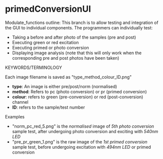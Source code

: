 # primedConversionUI

Modulate_functions outline:
This branch is to allow testing and integration of the GUI to individual components.
The programmers can individually test: 
- Taking a before and after photo of the samples (pre and post)
- Executing green or red excitation
- Executing primed or photo conversion
- Displaying image analysis (note that this will only work when the corresponding pre and post photos have been taken)

KEYWORDS/TERMINOLOGY

Each image filename is saved as "type_method_colour_ID.png"
- **type**: An image is either pre/post/norm (normalised)
- **method**: Refers to pc (photo conversion) or pr (primed conversion)
- **colour**: refers to green (pre-conversion) or red (post-conversion) channel 
- **ID**: refers to the sample/test number 

Examples 
* "norm_pc_red_5.png" is the _normalised_ image of _5th photo conversion_ sample test, 
after undergoing photo conversion and exciting with _540nm LED_ 
* "pre_pr_green_1.png" is the raw image of the _1st primed conversion_ sample test,
before undergoing excitation with _494nm LED_ or primed conversion
